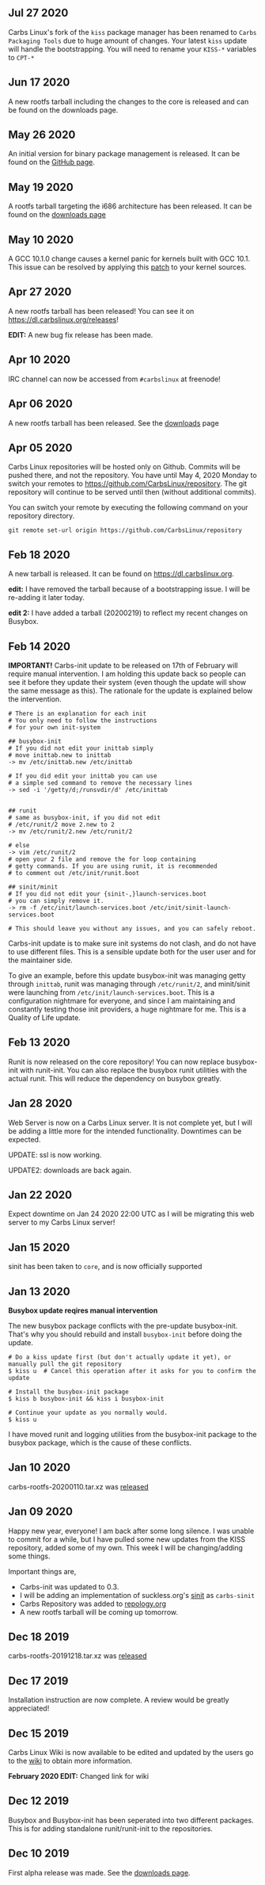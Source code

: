 Jul 27 2020
--------------------------------------------------------------------------------

Carbs Linux's fork of the `kiss` package manager has been renamed to
`Carbs Packaging Tools` due to huge amount of changes. Your latest `kiss`
update will handle the bootstrapping. You will need to rename your `KISS-*`
variables to `CPT-*`

Jun 17 2020
--------------------------------------------------------------------------------

A new rootfs tarball including the changes to the core is released and can be
found on the downloads page.

May 26 2020
--------------------------------------------------------------------------------

An initial version for binary package management is released.
It can be found on the [GitHub page].

[GitHub page]: https://github.com/CarbsLinux/kiss-bin

May 19 2020
--------------------------------------------------------------------------------

A rootfs tarball targeting the i686 architecture has
been released. It can be found on the [downloads page]

[downloads page]: https://dl.carbslinux.org/releases/i686

May 10 2020
--------------------------------------------------------------------------------

A GCC 10.1.0 change causes a kernel panic for kernels built
with GCC 10.1. This issue can be resolved by applying this
[patch] to your kernel sources.

[patch]: https://git.kernel.org/pub/scm/linux/kernel/git/tip/tip.git/patch/?id=f670269a42bfdd2c83a1118cc3d1b475547eac22

Apr 27 2020
--------------------------------------------------------------------------------

A new rootfs tarball has been released! You can
see it on <https://dl.carbslinux.org/releases>!

**EDIT:** A new bug fix release has been made.

Apr 10 2020
--------------------------------------------------------------------------------

IRC channel can now be accessed from `#carbslinux` at freenode!

Apr 06 2020
--------------------------------------------------------------------------------

A new rootfs tarball has been released. See the
[downloads](https://dl.carbslinux.org) page

Apr 05 2020
--------------------------------------------------------------------------------

Carbs Linux repositories will be hosted only on Github. Commits will be
pushed there, and not the repository. You have until
May 4, 2020 Monday to switch your remotes to <https://github.com/CarbsLinux/repository>.
The git repository will continue to be served until then (without additional
commits).

You can switch your remote by executing the following command on your
repository directory.

    git remote set-url origin https://github.com/CarbsLinux/repository


Feb 18 2020
--------------------------------------------------------------------------------

A new tarball is released. It can be found on <https://dl.carbslinux.org>.

**edit:** I have removed the tarball because of a bootstrapping issue. 
I will be re-adding it later today.

**edit 2:** I have added a tarball (20200219) to reflect my recent
changes on Busybox.


Feb 14 2020
--------------------------------------------------------------------------------

**IMPORTANT!** Carbs-init update to be released on 17th of February
will require manual intervention. I am holding this update back so
people can see it before they update their system (even though the
update will show the same message as this). The rationale for the
update is explained below the intervention.

    # There is an explanation for each init
    # You only need to follow the instructions
    # for your own init-system

    ## busybox-init
    # If you did not edit your inittab simply 
    # move inittab.new to inittab
    -> mv /etc/inittab.new /etc/inittab

    # If you did edit your inittab you can use
    # a simple sed command to remove the necessary lines
    -> sed -i '/getty/d;/runsvdir/d' /etc/inittab


    ## runit
    # same as busybox-init, if you did not edit
    # /etc/runit/2 move 2.new to 2
    -> mv /etc/runit/2.new /etc/runit/2

    # else
    -> vim /etc/runit/2
    # open your 2 file and remove the for loop containing
    # getty commands. If you are using runit, it is recommended
    # to comment out /etc/init/runit.boot

    ## sinit/minit
    # If you did not edit your {sinit-,}launch-services.boot
    # you can simply remove it.
    -> rm -f /etc/init/launch-services.boot /etc/init/sinit-launch-services.boot

    # This should leave you without any issues, and you can safely reboot.

Carbs-init update is to make sure init systems do not clash, and do
not have to use different files. This is a sensible update both for
the user user and for the maintainer side. 

To give an example, before this update busybox-init was managing getty
through `inittab`, runit was managing through `/etc/runit/2`, and
minit/sinit were launching from `/etc/init/launch-services.boot`. This
is a configuration nightmare for everyone, and since I am maintaining
and constantly testing those init providers, a huge nightmare for me. 
This is a Quality of Life update.


Feb 13 2020
--------------------------------------------------------------------------------

Runit is now released on the core repository! You can now replace
busybox-init with runit-init. You can also replace the busybox runit
utilities with the actual runit. This will reduce the dependency on
busybox greatly.

Jan 28 2020
--------------------------------------------------------------------------------

Web Server is now on a Carbs Linux server. It is not complete yet,
but I will be adding a little more for the intended functionality.
Downtimes can be expected.

UPDATE: ssl is now working.

UPDATE2: downloads are back again.


Jan 22 2020
--------------------------------------------------------------------------------

Expect downtime on Jan 24 2020 22:00 UTC as I will be migrating
this web server to my Carbs Linux server!


Jan 15 2020
--------------------------------------------------------------------------------

sinit has been taken to `core`, and is now officially supported


Jan 13 2020
--------------------------------------------------------------------------------

**Busybox update reqires manual intervention**

The new busybox package conflicts with the pre-update busybox-init. That's why
you should rebuild and install `busybox-init` before doing the update.

    # Do a kiss update first (but don't actually update it yet), or manually pull the git repository
    $ kiss u  # Cancel this operation after it asks for you to confirm the update
    
    # Install the busybox-init package
    $ kiss b busybox-init && kiss i busybox-init
    
    # Continue your update as you normally would.
    $ kiss u

I have moved runit and logging utilities from the busybox-init package to the busybox
package, which is the cause of these conflicts.

Jan 10 2020
--------------------------------------------------------------------------------

carbs-rootfs-20200110.tar.xz was [released](//dl.carbslinux.org/releases)


Jan 09 2020
--------------------------------------------------------------------------------

Happy new year, everyone! I am back after some long silence. I was unable to commit for a
while, but I have pulled some new updates from the KISS repository, added some of my own.
This week I will be changing/adding some things.

Important things are,

* Carbs-init was updated to 0.3.
* I will be adding an implementation of suckless.org's [sinit](//core.suckless.org/sinit) as `carbs-sinit`
* Carbs Repository was added to [repology.org](//repology.org/repository/carbs)
* A new rootfs tarball will be coming up tomorrow.


Dec 18 2019
--------------------------------------------------------------------------------

carbs-rootfs-20191218.tar.xz was [released](//dl.carbslinux.org/releases)


Dec 17 2019
--------------------------------------------------------------------------------

Installation instruction are now complete. A review would be greatly appreciated!


Dec 15 2019
--------------------------------------------------------------------------------

Carbs Linux Wiki is now available to be edited and updated by the users go
to the [wiki](//carbslinux.org/wiki) to obtain more information.

**February 2020 EDIT:** Changed link for wiki


Dec 12 2019
--------------------------------------------------------------------------------

Busybox and Busybox-init has been seperated into two different packages.
This is for adding standalone runit/runit-init to the repositories.


Dec 10 2019
--------------------------------------------------------------------------------

First alpha release was made. See the [downloads page](//dl.carbslinux.org/releases).

